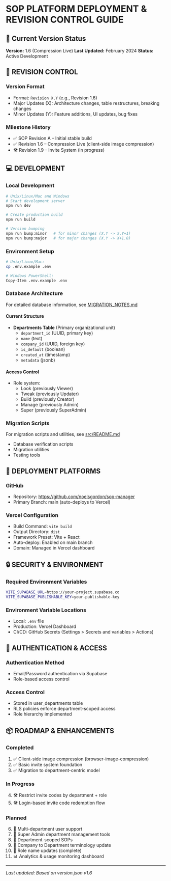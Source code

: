 # SOP PLATFORM DEPLOYMENT & REVISION CONTROL GUIDE

## 🔄 Current Version Status
**Version:** 1.6 (Compression Live)
**Last Updated:** February 2024
**Status:** Active Development

## 🧾 REVISION CONTROL
### Version Format
- Format: `Revision X.Y` (e.g., Revision 1.6)
- Major Updates (X): Architecture changes, table restructures, breaking changes
- Minor Updates (Y): Feature additions, UI updates, bug fixes

### Milestone History
- ✅ SOP Revision A – Initial stable build
- ✅ Revision 1.6 – Compression Live (client-side image compression)
- 🛠️ Revision 1.9 – Invite System (in progress)

## 💻 DEVELOPMENT

### Local Development
```bash
# Unix/Linux/Mac and Windows
# Start development server
npm run dev

# Create production build
npm run build

# Version bumping
npm run bump:minor   # for minor changes (X.Y -> X.Y+1)
npm run bump:major   # for major changes (X.Y -> X+1.0)
```

### Environment Setup
```bash
# Unix/Linux/Mac:
cp .env.example .env

# Windows PowerShell:
Copy-Item .env.example .env
```

### Database Architecture
For detailed database information, see [MIGRATION_NOTES.md](./MIGRATION_NOTES.md)

#### Current Structure
- **Departments Table** (Primary organizational unit)
  - `department_id` (UUID, primary key)
  - `name` (text)
  - `company_id` (UUID, foreign key)
  - `is_default` (boolean)
  - `created_at` (timestamp)
  - `metadata` (jsonb)

#### Access Control
- Role system:
  - Look (previously Viewer)
  - Tweak (previously Updater)
  - Build (previously Creator)
  - Manage (previously Admin)
  - Super (previously SuperAdmin)

### Migration Scripts
For migration scripts and utilities, see [src/README.md](./src/README.md)
- Database verification scripts
- Migration utilities
- Testing tools

## 🚀 DEPLOYMENT PLATFORMS

### GitHub
- Repository: https://github.com/noelsgordon/sop-manager
- Primary Branch: main (auto-deploys to Vercel)

### Vercel Configuration
- Build Command: `vite build`
- Output Directory: `dist`
- Framework Preset: Vite + React
- Auto-deploy: Enabled on main branch
- Domain: Managed in Vercel dashboard

## 🔒 SECURITY & ENVIRONMENT

### Required Environment Variables
```bash
VITE_SUPABASE_URL=https://your-project.supabase.co
VITE_SUPABASE_PUBLISHABLE_KEY=your-publishable-key
```

### Environment Variable Locations
- Local: `.env` file
- Production: Vercel Dashboard
- CI/CD: GitHub Secrets (Settings > Secrets and variables > Actions)

## 🔐 AUTHENTICATION & ACCESS

### Authentication Method
- Email/Password authentication via Supabase
- Role-based access control

### Access Control
- Stored in user_departments table
- RLS policies enforce department-scoped access
- Role hierarchy implemented

## 📦 ROADMAP & ENHANCEMENTS

### Completed
1. ✅ Client-side image compression (browser-image-compression)
2. ✅ Basic invite system foundation
3. ✅ Migration to department-centric model

### In Progress
4. 🛠️ Restrict invite codes by department + role
5. 🛠️ Login-based invite code redemption flow

### Planned
6. 👥 Multi-department user support
7. 🔑 Super Admin department management tools
8. 🏢 Department-scoped SOPs
9. 🔄 Company to Department terminology update
10. 👤 Role name updates (complete)
11. 📊 Analytics & usage monitoring dashboard

---
*Last updated: Based on version.json v1.6* 